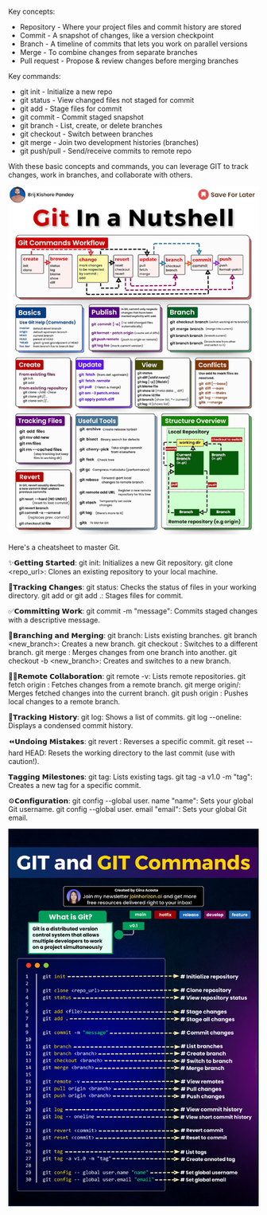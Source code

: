 Key concepts:

- Repository - Where your project files and commit history are stored
- Commit - A snapshot of changes, like a version checkpoint 
- Branch - A timeline of commits that lets you work on parallel versions
- Merge - To combine changes from separate branches
- Pull request - Propose & review changes before merging branches

Key commands:

- git init - Initialize a new repo
- git status - View changed files not staged for commit
- git add - Stage files for commit
- git commit - Commit staged snapshot 
- git branch - List, create, or delete branches
- git checkout - Switch between branches
- git merge - Join two development histories (branches)
- git push/pull - Send/receive commits to remote repo

With these basic concepts and commands, you can leverage GIT to track changes, work in branches, and collaborate with others. 

![img](https://github.com/SouravGanesh/Data-Digest/blob/672dd0231f7adcfa2c641d50a84f961b5b08a4a9/images/git1.gif)

Here's a cheatsheet to master Git.


✨𝗚𝗲𝘁𝘁𝗶𝗻𝗴 𝗦𝘁𝗮𝗿𝘁𝗲𝗱:
git init: Initializes a new Git repository.
git clone <repo_url>: Clones an existing repository to your local machine.

📄𝗧𝗿𝗮𝗰𝗸𝗶𝗻𝗴 𝗖𝗵𝗮𝗻𝗴𝗲𝘀:
git status: Checks the status of files in your working directory.
git add <file> or git add .: Stages files for commit.

✅𝗖𝗼𝗺𝗺𝗶𝘁𝘁𝗶𝗻𝗴 𝗪𝗼𝗿𝗸:
git commit -m "message": Commits staged changes with a descriptive message.

🔀𝗕𝗿𝗮𝗻𝗰𝗵𝗶𝗻𝗴 𝗮𝗻𝗱 𝗠𝗲𝗿𝗴𝗶𝗻𝗴:
git branch: Lists existing branches.
git branch <new_branch>: Creates a new branch.
git checkout <branch>: Switches to a different branch.
git merge <branch>: Merges changes from one branch into another.
git checkout -b <new_branch>: Creates and switches to a new branch.

👨‍💻𝗥𝗲𝗺𝗼𝘁𝗲 𝗖𝗼𝗹𝗹𝗮𝗯𝗼𝗿𝗮𝘁𝗶𝗼𝗻:
git remote -v: Lists remote repositories.
git fetch origin <branch>: Fetches changes from a remote branch.
git merge origin/<branch>: Merges fetched changes into the current branch.
git push origin <branch>: Pushes local changes to a remote branch.

🔎𝗧𝗿𝗮𝗰𝗸𝗶𝗻𝗴 𝗛𝗶𝘀𝘁𝗼𝗿𝘆:
git log: Shows a list of commits.
git log --oneline: Displays a condensed commit history.

⏪𝗨𝗻𝗱𝗼𝗶𝗻𝗴 𝗠𝗶𝘀𝘁𝗮𝗸𝗲𝘀:
git revert <commit>: Reverses a specific commit.
git reset --hard HEAD: Resets the working directory to the last commit (use with caution!).

𝗧𝗮𝗴𝗴𝗶𝗻𝗴 𝗠𝗶𝗹𝗲𝘀𝘁𝗼𝗻𝗲𝘀:
git tag: Lists existing tags.
git tag -a v1.0 -m "tag": Creates a new tag for a specific commit.

⚙𝗖𝗼𝗻𝗳𝗶𝗴𝘂𝗿𝗮𝘁𝗶𝗼𝗻:
git config --global user. name "name": Sets your global Git username.
git config --global user. email "email": Sets your global Git email.

![img](https://github.com/SouravGanesh/Data-Digest/blob/9dac2971247ccd3bf90be9e69184d4f87770538a/images/git2.png)
